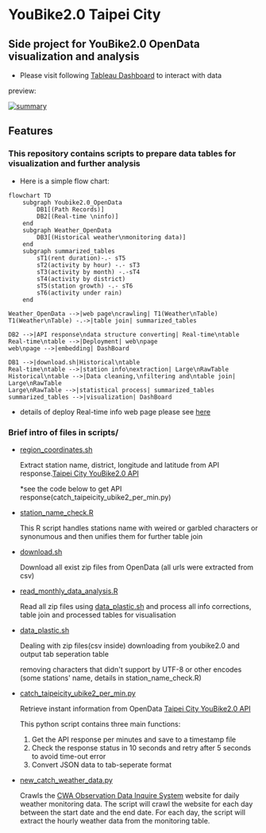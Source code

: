 # YouBike2.0 Taipei City
## Side project for YouBike2.0 OpenData visualization and analysis
* Please visit following [Tableau Dashboard](https://ccl-chun.github.io/ubike2_taipei_city/TableauDashBoard.html) to interact with data

preview: 
<div class='tableauPlaceholder' id='viz1696215184214' style='position: relative'><noscript><a href='#'><img alt='summary ' src='https:&#47;&#47;public.tableau.com&#47;static&#47;images&#47;Yo&#47;Youbike2_0tracing&#47;summary&#47;1_rss.png' style='border: none' /></a></noscript><object class='tableauViz'  style='display:none;'><param name='host_url' value='https%3A%2F%2Fpublic.tableau.com%2F' /> <param name='embed_code_version' value='3' /> <param name='site_root' value='' /><param name='name' value='Youbike2_0tracing&#47;summary' /><param name='tabs' value='no' /><param name='toolbar' value='yes' /><param name='static_image' value='https:&#47;&#47;public.tableau.com&#47;static&#47;images&#47;Yo&#47;Youbike2_0tracing&#47;summary&#47;1.png' /> <param name='animate_transition' value='yes' /><param name='display_static_image' value='yes' /><param name='display_spinner' value='yes' /><param name='display_overlay' value='yes' /><param name='display_count' value='yes' /><param name='language' value='zh-TW' /></object></div>

## Features
### This repository contains scripts to prepare data tables for visualization and further analysis
* Here is a simple flow chart:
```mermaid
flowchart TD
    subgraph Youbike2.0_OpenData
        DB1[(Path Records)]
        DB2[(Real-time \ninfo)]
    end
    subgraph Weather_OpenData
        DB3[(Historical weather\nmonitoring data)]
    end
    subgraph summarized_tables
        sT1(rent duration)-.- sT5
        sT2(activity by hour) -.- sT3
        sT3(activity by month) -.-sT4
        sT4(activity by district) 
        sT5(station growth) -.- sT6
        sT6(activity under rain)
    end

Weather_OpenData -->|web page\ncrawling| T1(Weather\nTable)
T1(Weather\nTable) -.->|table join| summarized_tables

DB2 -->|API response\ndata structure converting| Real-time\ntable
Real-time\ntable -->|Deployment| web\npage
web\npage -->|embedding| DashBoard

DB1 -->|download.sh|Historical\ntable
Real-time\ntable -->|station info\nextraction| Large\nRawTable
Historical\ntable -->|Data cleaning,\nfiltering and\ntable join| Large\nRawTable
Large\nRawTable -->|statistical process| summarized_tables
summarized_tables -->|visualization| DashBoard
```
* details of deploy Real-time info web page please see [here](https://github.com/CCL-Chun/ubike2.0_api_catch)

### Brief intro of files in scripts/
* [region_coordinates.sh](https://github.com/CCL-Chun/ubike2_taipei_city/blob/main/scripts/region_coordinates.sh)

  Extract station name, district, longitude and latitude from API response.[Taipei City YouBike2.0 API](https://tcgbusfs.blob.core.windows.net/dotapp/youbike/v2/youbike_immediate.json)

  *see the code below to get API response(catch_taipeicity_ubike2_per_min.py)

* [station_name_check.R](https://github.com/CCL-Chun/ubike2_taipei_city/blob/main/scripts/station_name_check.R)

  This R script handles stations name with weired or garbled characters or synonumous and then unifies them for further table join

* [download.sh](https://github.com/CCL-Chun/ubike2_taipei_city/blob/main/scripts/download.sh)

  Download all exist zip files from OpenData (all urls were extracted from csv)

* [read_monthly_data_analysis.R](https://github.com/CCL-Chun/ubike2_taipei_city/blob/main/scripts/read_monthly_data_analysis.R)

  Read all zip files using [data_plastic.sh](https://github.com/CCL-Chun/ubike2_taipei_city/blob/main/scripts/data_plastic.sh) and process all info corrections, table join and processed tables for visualisation

* [data_plastic.sh](https://github.com/CCL-Chun/ubike2_taipei_city/blob/main/scripts/data_plastic.sh)

  Dealing with zip files(csv inside) downloading from youbike2.0 and output tab seperation table

  removing characters that didn't support by UTF-8 or other encodes (some stations' name, details in station_name_check.R)

* [catch_taipeicity_ubike2_per_min.py](https://github.com/CCL-Chun/ubike2_taipei_city/blob/main/scripts/catch_taipeicity_ubike2_per_min.py)

  Retrieve instant information from OpenData [Taipei City YouBike2.0 API](https://tcgbusfs.blob.core.windows.net/dotapp/youbike/v2/youbike_immediate.json)

  This python script contains three main functions:
  1) Get the API response per minutes and save to a timestamp file
  2) Check the response status in 10 seconds and retry after 5 seconds to avoid time-out error
  3) Convert JSON data to tab-seperate format 

* [new_catch_weather_data.py](https://github.com/CCL-Chun/ubike2_taipei_city/blob/main/scripts/new_catch_weather_data.py)

  Crawls the [CWA Observation Data Inquire System](https://e-service.cwb.gov.tw/HistoryDataQuery/) website for daily weather monitoring data. The script will crawl the website for each day between the start date and the end date. For each day, the script will extract the hourly weather data from the monitoring table.



